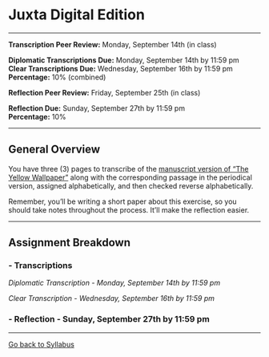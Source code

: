 # Juxta Digital Edition

_____

**Transcription Peer Review:** Monday, September 14th (in class)

**Diplomatic Transcriptions Due:** Monday, September 14th by 11:59 pm <br />
**Clear Transcriptions Due:** Wednesday, September 16th by 11:59 pm <br />
**Percentage:** 10% (combined)

**Reflection Peer Review:** Friday, September 25th (in class)

**Reflection Due:** Sunday, September 27th by 11:59 pm <br />
**Percentage:** 10%

_____

## General Overview

You have three (3) pages to transcribe of the [manuscript version of “The Yellow Wallpaper”](http://schlesinger.radcliffe.harvard.edu/onlinecollections/gilman/search?topics[]=The%20Yellow%20Wall-Paper%20(Manuscript)&page=1) along with the corresponding passage in the periodical version, assigned alphabetically, and then checked reverse alphabetically. 

Remember, you’ll be writing a short paper about this exercise, so you should take notes throughout the process. It’ll make the reflection easier. 

_____

## Assignment Breakdown

### - Transcriptions

*Diplomatic Transcription - Monday, September 14th by 11:59 pm*

*Clear Transcription - Wednesday, September 16th by 11:59 pm*

### - Reflection - Sunday, September 27th by 11:59 pm

_____

[Go back to Syllabus](https://deanna-stover.github.io/coursesCNU/2020/idst270fall2020) 
